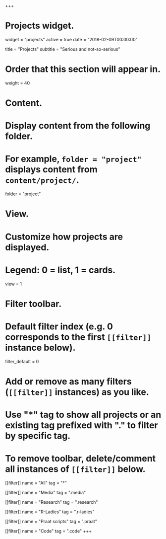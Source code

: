 +++
# Projects widget.
widget = "projects"
active = true
date = "2018-02-09T00:00:00"

title = "Projects"
subtitle = "Serious and not-so-serious"

# Order that this section will appear in.
weight = 40

# Content.
# Display content from the following folder.
# For example, `folder = "project"` displays content from `content/project/`.
folder = "project"

# View.
# Customize how projects are displayed.
# Legend: 0 = list, 1 = cards.
view = 1

# Filter toolbar.

# Default filter index (e.g. 0 corresponds to the first `[[filter]]` instance below).
filter_default = 0

# Add or remove as many filters (`[[filter]]` instances) as you like.
# Use "*" tag to show all projects or an existing tag prefixed with "." to filter by specific tag.
# To remove toolbar, delete/comment all instances of `[[filter]]` below.
[[filter]]
  name = "All"
  tag = "*"

[[filter]]
  name = "Media"
  tag = ".media"
  
[[filter]]
  name = "Research"
  tag = ".research"

[[filter]]
  name = "R-Ladies"
  tag = ".r-ladies"

[[filter]]
  name = "Praat scripts"
  tag = ".praat"

[[filter]]
  name = "Code"
  tag = ".code"
+++

